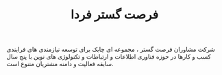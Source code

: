 ﻿---
layout: post
title: فرصت گستر فردا
name_en: forsatgostar
company_slug: forsatgostar
logo: 
cover: 
company_count:
founded:
location: ""
total_review: 
total_interview: 
salary_avg: 
salary_min: 
salary_max: 
rate: 
view_count: 
industry: کامپیوتر، فناوری اطلاعات و اینترنت
city: تهران, تهران
size_en: S
size: 11-50 نفر
site: https://forsatgostar.com/
---

 شرکت مشاوران فرصت گستر ، مجموعه ای چابک برای توسعه نیازمندی های فرایندی کسب و کارها در حوزه فناوری اطلاعات و ارتباطات و تکنولوژی های نوین با پنج سال سابقه فعالیت و دامنه مشتریان متنوع است. 